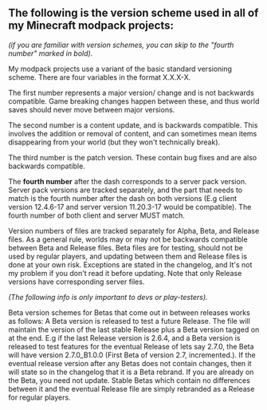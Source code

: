 ## The following is the version scheme used in all of my Minecraft modpack projects:


*(if you are familiar with version schemes, you can skip to the "fourth number" marked in bold).*

My modpack projects use a variant of the basic standard versioning scheme. There are four variables in the format X.X.X-X.

The first number represents a major version/ change and is not backwards compatible. Game breaking changes happen between these, and thus world saves should never move between major versions.

The second number is a content update, and is backwards compatible. This involves the addition or removal of content, and can sometimes mean items disappearing from your world (but they won't technically break).

The third number is the patch version. These contain bug fixes and are also backwards compatible.

The **fourth number** after the dash corresponds to a server pack version. Server pack versions are tracked separately, and the part that needs to match is the fourth number after the dash on both versions (E.g client version 12.4.6-17 and server version 11.20.3-17 would be compatible). The fourth number of both client and server MUST match.

Version numbers of files are tracked separately for Alpha, Beta, and Release files. As a general rule, worlds may or may not be backwards compatible between Beta and Release files. Beta files are for testing, should not be used by regular players, and updating between them and Release files is done at your own risk.
Exceptions are stated in the changelog, and It's not my problem if you don't read it before updating. Note that only Release versions have corresponding server files.

*(The following info is only important to devs or play-testers).*

Beta version schemes for Betas that come out in between releases works as follows: A Beta version is released to test a future Release. The file will maintain the version of the last stable Release plus a Beta version tagged on at the end. E.g if the last Release version is 2.6.4, and a Beta version is released to test features for the eventual Release of lets say 2.7.0, the Beta will have version 2.7.0_B1.0.0 (First Beta of version 2.7, incremented.). If the eventual release version after any Betas does not contain changes, then it will state so in the changelog that it is a Beta rebrand. If you are already on the Beta, you need not update. Stable Betas which contain no differences between it and the eventual Release file are simply rebranded as a Release for regular players.  
